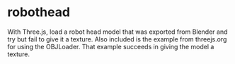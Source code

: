 # robothead

With Three.js, load a robot head model that was exported from
Blender and try but fail to give it a texture.
Also included is the example from threejs.org for using the
OBJLoader.  That example succeeds in giving the model a texture.

